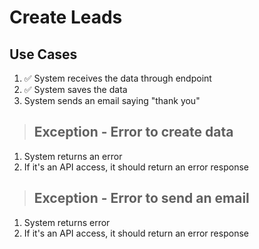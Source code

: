 # Create Leads

## Use Cases

1. ✅ System receives the data through endpoint
2. ✅ System saves the data
3. System sends an email saying "thank you"

> ## Exception - Error to create data

1. System returns an error
2. If it's an API access, it should return an error response

> ## Exception - Error to send an email

1. System returns error
2. If it's an API access, it should return an error response
